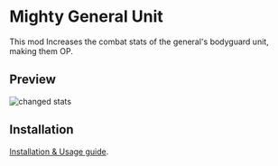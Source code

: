 # Mighty General Unit

This mod Increases the combat stats of the general's bodyguard unit, making them OP.

## Preview
![changed stats](https://github.com/user-attachments/assets/f54044fd-215d-4300-b78c-3027013cc2de)

## Installation

[Installation & Usage guide](https://github.com/pureAliNajafi/TW_Shogun2_mods/blob/main/README.md#installation--usage).

